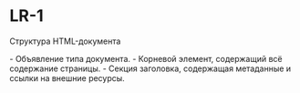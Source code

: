 # LR-1

Структура HTML-документа
<!DOCTYPE html> - Объявление типа документа.
<html> - Корневой элемент, содержащий всё содержание страницы.
<head> - Секция заголовка, содержащая метаданные и ссылки на внешние ресурсы.
<title> - Заголовок страницы, отображаемый во вкладке браузера.
<body> - Основное содержание страницы, включая текст, изображения, ссылки и другие элементы.
Семантическая верстка
Семантическая верстка означает использование HTML-тегов для описания смысла содержания веб-страницы, а не только для стилизации.

Типы списков, обычно используемые для создания веб-страниц
<ul>: Неупорядоченный список.
<ol>: Упорядоченный (нумерованный) список.
<dl>: Список определений, состоящий из терминов и их определений.
Атрибут
Атрибут это дополнительная информация, предоставляемая внутри HTML-тегов, которая изменяет или определяет характеристики элемента. Например href для тега <a>, и class для определения классов стилей.

Новые типы инпутов в HTML5
<input type="email">: Поле для ввода адреса электронной почты.
<input type="url">: Поле для ввода веб-ссылки (URL).
<input type="number">: Поле для ввода чисел.
<input type="date">: Поле для выбора даты.
<input type="time">: Поле для выбора времени.
<input type="color">: Поле для выбора цвета.

